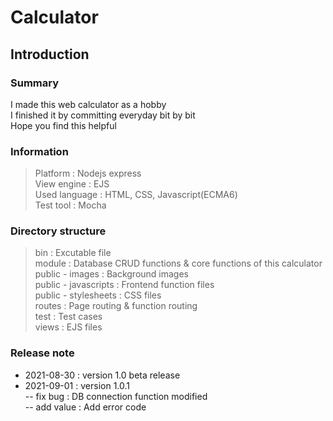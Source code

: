 # Calculator
## Introduction

 ### Summary
 I made this web calculator as a hobby    
 I finished it by committing everyday bit by bit   
 Hope you find this helpful 


 ### Information
 > Platform : Nodejs express   
 > View engine : EJS   
 > Used language : HTML, CSS, Javascript(ECMA6)   
 > Test tool : Mocha

 ### Directory structure
 > bin : Excutable file   
 > module : Database CRUD functions & core functions of this calculator   
 > public - images : Background images   
 > public - javascripts : Frontend function files   
 > public - stylesheets : CSS files   
 > routes : Page routing & function routing   
 > test : Test cases   
 > views : EJS files   

 ### Release note
 
 * 2021-08-30 : version 1.0 beta release   
 * 2021-09-01 : version 1.0.1   
  -- fix bug : DB connection function modified  
  -- add value : Add error code

